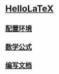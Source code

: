 # [HelloLaTeX](https://github.com/zhmhbest/HelloLaTeX)

## [配置环境](./environment.html)

## [数学公式](./formula.html)

## [编写文档](./doc.html)
